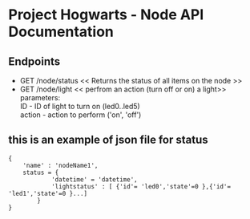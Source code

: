 # Project Hogwarts - Node API Documentation

## Endpoints

- GET /node/status  << Returns the status of all items on the node >> <br>
- GET /node/light << perfrom an action (turn off or on) a light>> <br>
    parameters: <br>
        ID - ID of light to turn on (led0..led5) <br>
        action - action to perform ('on', 'off') <br>


## this is an example of json file for status

```
{
    'name' : 'nodeName1',
    status = {
            'datetime' = 'datetime',
            'lightstatus' : [ {'id'= 'led0','state'=0 },{'id'= 'led1','state'=0 }...]
        }
}
```